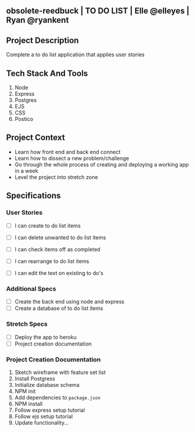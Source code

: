 ## obsolete-reedbuck  | TO DO LIST | Elle @elleyes | Ryan @ryankent

## Project Description

Complete a to do list application that applies user stories

## Tech Stack And Tools

1. Node
2. Express
3. Postgres
4. EJS
5. CSS
6. Postico

## Project Context

- Learn how front end and back end connect
- Learn how to dissect a new problem/challenge
- Go through the whole process of creating and deploying a working app in a week
- Level the project into stretch zone

## Specifications

### User Stories

- [ ] I can create to do list items
- [ ] I can delete unwanted to do list items
- [ ] I can check items off as completed
- [ ] I can rearrange to do list items
- [ ] I can edit the text on existing to do's


### Additional Specs

- [ ] Create the back end using node and express
- [ ] Create a database of to do list items

### Stretch Specs

- [ ] Deploy the app to heroku
- [ ] Project creation documentation

### Project Creation Documentation

1. Sketch wireframe with feature set list
2. Install Postgress
3. Initialize database schema
4. NPM init
5. Add dependencies to `package.json`
6. NPM install
7. Follow express setup tutorial
8. Follow ejs setup tutorial
9. Update functionality...

